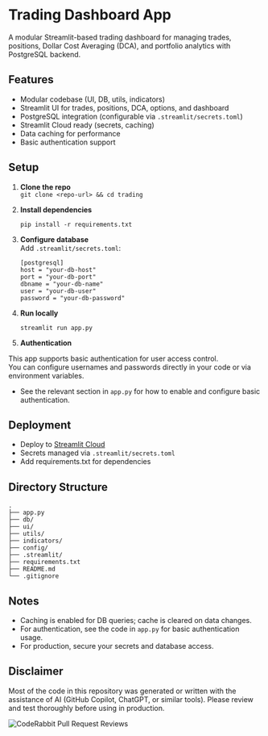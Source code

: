 # Trading Dashboard App

A modular Streamlit-based trading dashboard for managing trades, positions, Dollar Cost Averaging (DCA), and portfolio analytics with PostgreSQL backend.

## Features

- Modular codebase (UI, DB, utils, indicators)
- Streamlit UI for trades, positions, DCA, options, and dashboard
- PostgreSQL integration (configurable via `.streamlit/secrets.toml`)
- Streamlit Cloud ready (secrets, caching)
- Data caching for performance
- Basic authentication support

## Setup

1. **Clone the repo**  
   `git clone <repo-url> && cd trading`

2. **Install dependencies**  
   ```
   pip install -r requirements.txt
   ```

3. **Configure database**  
   Add `.streamlit/secrets.toml`:
   ```
   [postgresql]
   host = "your-db-host"
   port = "your-db-port"
   dbname = "your-db-name"
   user = "your-db-user"
   password = "your-db-password"
   ```

4. **Run locally**  
   ```
   streamlit run app.py
   ```

5. **Authentication**

This app supports basic authentication for user access control.  
You can configure usernames and passwords directly in your code or via environment variables.

- See the relevant section in `app.py` for how to enable and configure basic authentication.

## Deployment

- Deploy to [Streamlit Cloud](https://streamlit.io/cloud)
- Secrets managed via `.streamlit/secrets.toml`
- Add requirements.txt for dependencies

## Directory Structure

```
.
├── app.py
├── db/
├── ui/
├── utils/
├── indicators/
├── config/
├── .streamlit/
├── requirements.txt
├── README.md
└── .gitignore
```

## Notes

- Caching is enabled for DB queries; cache is cleared on data changes.
- For authentication, see the code in `app.py` for basic authentication usage.
- For production, secure your secrets and database access.

## Disclaimer

Most of the code in this repository was generated or written with the assistance of AI (GitHub Copilot, ChatGPT, or similar tools). Please review and test thoroughly before using in production.

![CodeRabbit Pull Request Reviews](https://img.shields.io/coderabbit/prs/github/venkatgankidi/trade-tracker?utm_source=oss&utm_medium=github&utm_campaign=venkatgankidi%2Ftrade-tracker&labelColor=171717&color=FF570A&link=https%3A%2F%2Fcoderabbit.ai&label=CodeRabbit+Reviews)
